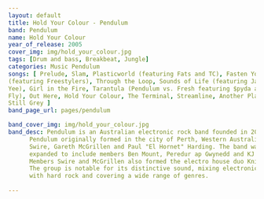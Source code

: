 ```yaml
---
layout: default
title: Hold Your Colour - Pendulum
band: Pendulum
name: Hold Your Colour
year_of_release: 2005
cover_img: img/hold_your_colour.jpg
tags: [Drum and bass, Breakbeat, Jungle]
categories: Music Pendulum
songs: [ Prelude, Slam, Plasticworld (featuring Fats and TC), Fasten Your Seatbelt
(featuring Freestylers), Through the Loop, Sounds of Life (featuring Jasmine
Yee), Girl in the Fire, Tarantula (Pendulum vs. Fresh featuring $pyda and Tenor
Fly), Out Here, Hold Your Colour, The Terminal, Streamline, Another Planet,
Still Grey ]
band_page_url: pages/pendulum

band_cover_img: img/hold_your_colour.jpg
band_desc: Pendulum is an Australian electronic rock band founded in 2002.
      Pendulum originally formed in the city of Perth, Western Australia, by Rob
      Swire, Gareth McGrillen and Paul "El Hornet" Harding. The band was later
      expanded to include members Ben Mount, Peredur ap Gwynedd and KJ Sawka.
      Members Swire and McGrillen also formed the electro house duo Knife Party.
      The group is notable for its distinctive sound, mixing electronic music
      with hard rock and covering a wide range of genres.
  
---
```

